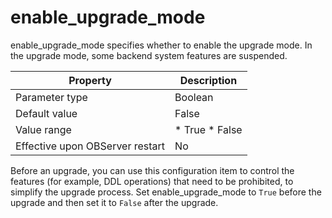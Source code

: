 enable_upgrade_mode 
========================================

enable_upgrade_mode specifies whether to enable the upgrade mode. In the upgrade mode, some backend system features are suspended. 


|          **Property**           |                                            **Description**                                             |
|---------------------------------|--------------------------------------------------------------------------------------------------------|
| Parameter type                  | Boolean                                                                                                |
| Default value                   | False                                                                                                  |
| Value range                     | * True   * False    |
| Effective upon OBServer restart | No                                                                                                     |



Before an upgrade, you can use this configuration item to control the features (for example, DDL operations) that need to be prohibited, to simplify the upgrade process. Set enable_upgrade_mode to `True` before the upgrade and then set it to `False` after the upgrade.
